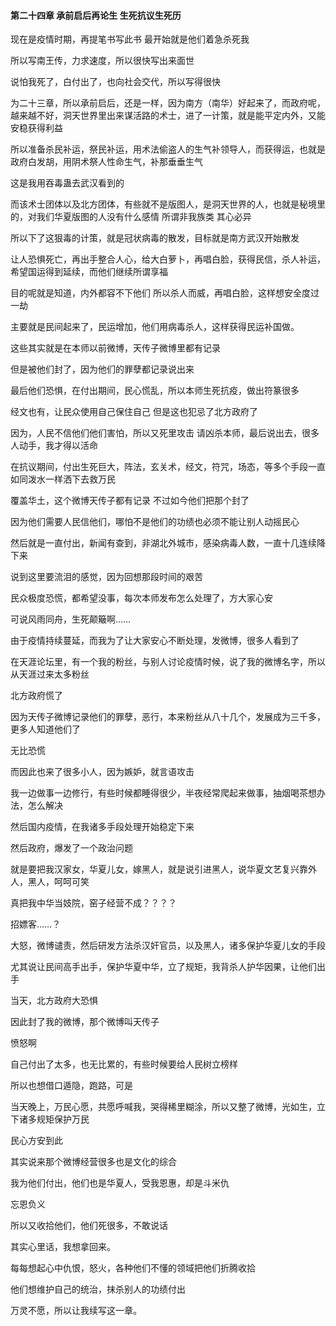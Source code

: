 #### 第二十四章 承前启后再论生 生死抗议生死历


现在是疫情时期，再提笔书写此书
最开始就是他们着急杀死我

所以写南王传，力求速度，所以很快写出来面世

说怕我死了，白付出了，也向社会交代，所以写得很快

为二十三章，所以承前启后，还是一样，因为南方（南华）好起来了，而政府呢，越来越不好，洞天世界里出来谋活路的术士，进了一计策，就是能平定内外，又能安稳获得利益

所以准备杀民补运，祭民补运，用术法偷盗人的生气补领导人，而获得运，也就是政府白发胡，用阴术祭人性命生气，补那垂垂生气


这是我用吞毒蛊去武汉看到的

而该术士团体以及北方团体，有些就不是版图人，是洞天世界的人，也就是秘境里的，对我们华夏版图的人没有什么感情
所谓非我族类 其心必异

所以下了这狠毒的计策，就是冠状病毒的散发，目标就是南方武汉开始散发

让人恐惧死亡，再出手整合人心，给大白萝卜，再唱白脸，获得民信，杀人补运，希望国运得到延续，而他们继续所谓享福


目的呢就是知道，内外都容不下他们
所以杀人而威，再唱白脸，这样想安全度过一劫

主要就是民间起来了，民运增加，他们用病毒杀人，这样获得民运补国做。

这些其实就是在本师以前微博，天传子微博里都有记录

但是被他们封了，因为他们的罪孽都记录说出来

最后他们恐惧，在付出期间，民心慌乱，所以本师生死抗疫，做出符篆很多

经文也有，让民众使用自己保住自己
但是这也犯忌了北方政府了

因为，人民不信他们他们害怕，所以又死里攻击
请凶杀本师，最后说出去，很多人动手，我才得以活命

在抗议期间，付出生死巨大，阵法，玄关术，经文，符咒，场态，等多个手段一直如同泼水一样洒下去救万民

覆盖华土，这个微博天传子都有记录
不过如今他们把那个封了

因为他们需要人民信他们，哪怕不是他们的功绩也必须不能让别人动摇民心

然后就是一直付出，新闻有查到，非湖北外城市，感染病毒人数，一直十几连续降下来

说到这里要流泪的感觉，因为回想那段时间的艰苦

民众极度恐慌，都希望没事，每次本师发布怎么处理了，方大家心安

可说风雨同舟，生死颠簸啊……

由于疫情持续蔓延，而我为了让大家安心不断处理，发微博，很多人看到了

在天涯论坛里，有一个我的粉丝，与别人讨论疫情时候，说了我的微博名字，所以从天涯过来太多粉丝

北方政府慌了

因为天传子微博记录他们的罪孽，恶行，本来粉丝从八十几个，发展成为三千多，更多人知道他们了

无比恐慌

而因此也来了很多小人，因为嫉妒，就言语攻击

我一边做事一边修行，有些时候都睡得很少，半夜经常爬起来做事，抽烟喝茶想办法，怎么解决


然后国内疫情，在我诸多手段处理开始稳定下来

然后政府，爆发了一个政治问题

就是要把我汉家女，华夏儿女，嫁黑人，就是说引进黑人，说华夏文艺复兴靠外人，黑人，呵呵可笑

真把我中华当妓院，窑子经营不成？？？？

招嫖客……？

大怒，微博谴责，然后研发方法杀汉奸官员，以及黑人，诸多保护华夏儿女的手段


尤其说让民间高手出手，保护华夏中华，立了规矩，我背杀人护华因果，让他们出手


当天，北方政府大恐惧

因此封了我的微博，那个微博叫天传子

愤怒啊


自己付出了太多，也无比累的，有些时候要给人民树立榜样

所以也想借口遁隐，跑路，可是

当天晚上，万民心愿，共愿呼喊我，哭得稀里糊涂，所以又整了微博，光如生，立下诸多规矩保护万民

民心方安到此

其实说来那个微博经营很多也是文化的综合


我为他们付出，他们也是华夏人，受我恩惠，却是斗米仇

忘恩负义

所以又收拾他们，他们死很多，不敢说话

其实心里话，我想拿回来。

每每想起心中仇恨，怒火，各种他们不懂的领域把他们折腾收拾

他们想维护自己的统治，抹杀别人的功绩付出

万灵不愿，所以让我续写这一章。


